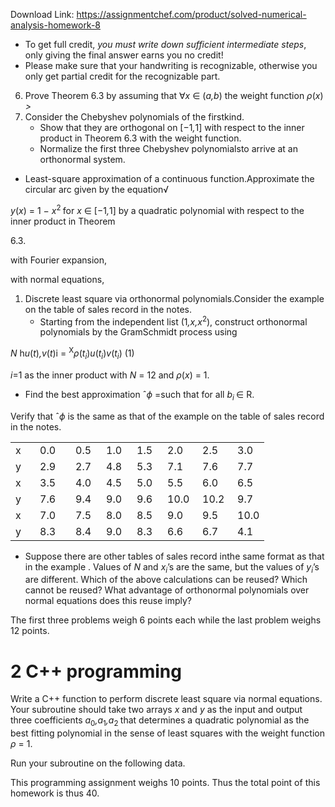 Download Link: https://assignmentchef.com/product/solved-numerical-analysis-homework-8
<br>



<ul>

 <li>To get full credit, <em>you must write down sufficient intermediate steps</em>, only giving the final answer earns you no credit!</li>

 <li>Please make sure that your handwriting is recognizable, otherwise you only get partial credit for the recognizable part.</li>

</ul>

<ol start="6">

 <li>Prove Theorem 6.3 by assuming that ∀<em>x </em>∈ (<em>a,b</em>) the weight function <em>ρ</em>(<em>x</em>) <em>&gt; </em></li>

 <li>Consider the Chebyshev polynomials of the firstkind.

  <ul>

   <li>Show that they are orthogonal on [−1<em>,</em>1] with respect to the inner product in Theorem 6.3 with the weight function.</li>

   <li>Normalize the first three Chebyshev polynomialsto arrive at an orthonormal system.</li>

  </ul></li>

</ol>

<ul>

 <li>Least-square approximation of a continuous function.Approximate the circular arc given by the equation√</li>

</ul>

<em>y</em>(<em>x</em>) = 1 − <em>x</em><sup>2 </sup>for <em>x </em>∈ [−1<em>,</em>1] by a quadratic polynomial with respect to the inner product in Theorem

6.3.

with Fourier expansion,

with normal equations,

<ol>

 <li>Discrete least square via orthonormal polynomials.Consider the example on the table of sales record in the notes.

  <ul>

   <li>Starting from the independent list (1<em>,x,x</em><sup>2</sup>), construct orthonormal polynomials by the GramSchmidt process using</li>

  </ul></li>

</ol>

<em>N </em>h<em>u</em>(<em>t</em>)<em>,v</em>(<em>t</em>)i = <sup>X</sup><em>ρ</em>(<em>t<sub>i</sub></em>)<em>u</em>(<em>t<sub>i</sub></em>)<em>v</em>(<em>t<sub>i</sub></em>)              (1)

<em>i</em>=1 as the inner product with <em>N </em>= 12 and <em>ρ</em>(<em>x</em>) = 1.

<ul>

 <li>Find the best approximation ˆ<em>ϕ </em>=such that for all <em>b<sub>i </sub></em>∈ R.</li>

</ul>

Verify that ˆ<em>ϕ </em>is the same as that of the example on the table of sales record in the notes.

<table width="273">

 <tbody>

  <tr>

   <td width="23">x</td>

   <td width="41">0.0</td>

   <td width="33">0.5</td>

   <td width="33">1.0</td>

   <td width="33">1.5</td>

   <td width="40">2.0</td>

   <td width="40">2.5</td>

   <td width="32">3.0</td>

  </tr>

  <tr>

   <td width="23">y</td>

   <td width="41">2.9</td>

   <td width="33">2.7</td>

   <td width="33">4.8</td>

   <td width="33">5.3</td>

   <td width="40">7.1</td>

   <td width="40">7.6</td>

   <td width="32">7.7</td>

  </tr>

  <tr>

   <td width="23">x</td>

   <td width="41">3.5</td>

   <td width="33">4.0</td>

   <td width="33">4.5</td>

   <td width="33">5.0</td>

   <td width="40">5.5</td>

   <td width="40">6.0</td>

   <td width="32">6.5</td>

  </tr>

  <tr>

   <td width="23">y</td>

   <td width="41">7.6</td>

   <td width="33">9.4</td>

   <td width="33">9.0</td>

   <td width="33">9.6</td>

   <td width="40">10.0</td>

   <td width="40">10.2</td>

   <td width="32">9.7</td>

  </tr>

  <tr>

   <td width="23">x</td>

   <td width="41">7.0</td>

   <td width="33">7.5</td>

   <td width="33">8.0</td>

   <td width="33">8.5</td>

   <td width="40">9.0</td>

   <td width="40">9.5</td>

   <td width="32">10.0</td>

  </tr>

  <tr>

   <td width="23">y</td>

   <td width="41">8.3</td>

   <td width="33">8.4</td>

   <td width="33">9.0</td>

   <td width="33">8.3</td>

   <td width="40">6.6</td>

   <td width="40">6.7</td>

   <td width="32">4.1</td>

  </tr>

 </tbody>

</table>

<ul>

 <li>Suppose there are other tables of sales record inthe same format as that in the example . Values of <em>N </em>and <em>x<sub>i</sub></em>’s are the same, but the values of <em>y<sub>i</sub></em>’s are different. Which of the above calculations can be reused? Which cannot be reused? What advantage of orthonormal polynomials over normal equations does this reuse imply?</li>

</ul>

The first three problems weigh 6 points each while the last problem weighs 12 points.

<h1>2           C++ programming</h1>

Write a C++ function to perform discrete least square via normal equations. Your subroutine should take two arrays <em>x </em>and <em>y </em>as the input and output three coefficients <em>a</em><sub>0</sub><em>,a</em><sub>1</sub><em>,a</em><sub>2 </sub>that determines a quadratic polynomial as the best fitting polynomial in the sense of least squares with the weight function <em>ρ </em>= 1.

Run your subroutine on the following data.

This programming assignment weighs 10 points. Thus the total point of this homework is thus 40.